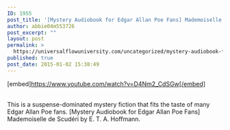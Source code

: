 ```yaml
---
ID: 1955
post_title: '[Mystery Audiobook for Edgar Allan Poe Fans] Mademoiselle de Scudéri by E. T. A. Hoffmann.'
author: abbie04m553726
post_excerpt: ""
layout: post
permalink: >
  https://universalflowuniversity.com/uncategorized/mystery-audiobook-for-edgar-allan-poe-fans-mademoiselle-de-scuderi-by-e-t-a-hoffmann/
published: true
post_date: 2015-01-02 15:38:49
---
```

[embed]https://www.youtube.com/watch?v=D4Nm2_CdSGw[/embed]</br></br>
<p>This is a suspense-dominated mystery fiction that fits the taste of many Edgar Allan Poe fans.
[Mystery Audiobook for Edgar Allan Poe Fans] Mademoiselle de Scudéri by E. T. A. Hoffmann.</p>